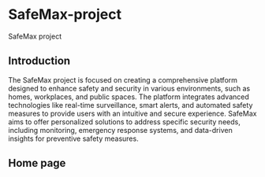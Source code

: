 # SafeMax-project
SafeMax project
<h2>Introduction</h2>
<p>The SafeMax project is focused on creating a comprehensive platform designed to enhance safety and security in various environments, such as homes, workplaces, and public spaces. The platform integrates advanced technologies like real-time surveillance, smart alerts, and automated safety measures to provide users with an intuitive and secure experience. SafeMax aims to offer personalized solutions to address specific security needs, including monitoring, emergency response systems, and data-driven insights for preventive safety measures.</p>
<h2>Home page</h2>
